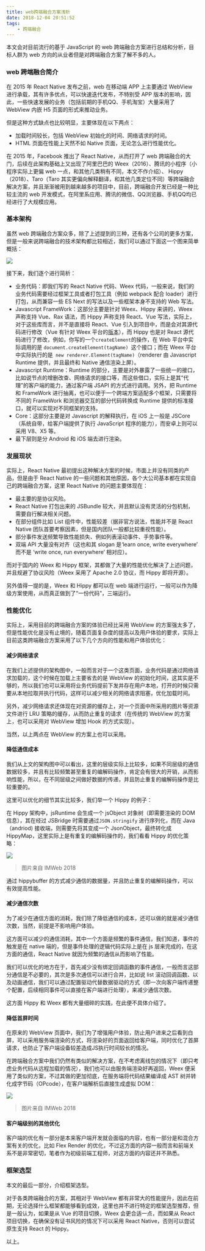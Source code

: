 ```yaml
---
title: web跨端融合方案浅析
date: 2018-12-04 20:51:52
tags:
	- 跨端融合
---
```


本文会对目前流行的基于 JavaScript 的 web 跨端融合方案进行总结和分析，目标人群为 web 方向的从业者但是对跨端融合方案了解不多的人。

### web 跨端融合简介

在 2015 年 React Native 发布之前，web 在移动端 APP 上主要通过 WebView 进行承载，其有许多优点，可以快速迭代发布，不特别受 APP 版本的影响，因此，一些快速发展的业务（包括前期的手机QQ、手机淘宝）大量采用了 WebView 内嵌 H5 页面的形式来推动业务。

但是这种方式缺点也比较明显，主要体现在以下两点：

* 加载时间较长，包括 WebView 初始化的时间、网络请求的时间。
* HTML 页面在性能上天然不如 Native 页面，无论怎么进行性能优化。

在 2015 年，Facebook 推出了 React Native，从而打开了 web 跨端融合的大门，后续在此架构基础上又出现了阿里巴巴的 Weex（2016）、腾讯的小程序（小程序实际上更偏 web 一点，和其他几类稍有不同，本文不作介绍）、 Hippy（2018）、Taro（Taro 其实更偏向解释翻译，和其他几类定位不同）等跨端融合解决方案，并且渐渐被用到越来越多的项目中，目前，跨端融合开发已经是一种比较主流的 web 开发模式，在阿里系应用、腾讯的微信、QQ浏览器、手机QQ均已经进行了大规模应用。

### 基本架构

虽然 web 跨端融合方案众多，除了上述提到的三种，还有各个公司的更多方案，但是一般来说跨端融合的技术架构都比较相近，我们可以通过下面这一个图来简单概括：

![](/img/1.jpg)

接下来，我们逐个进行简析：

* 业务代码：即我们写的 React Native 代码、Weex 代码，一般来说，我们的业务代码需要经过框架工具或者打包工具（例如 webpack 配合 loader）进行打包，从而兼容一些 ES Next 的写法以及一些框架本身不支持的 Web 写法。
* Javascript FrameWork：这部分主要是针对 Weex、Hippy 来讲的，Weex 声称支持 Vue、Rax 语法，而 Hippy 声称支持 React、Vue 写法，实际上，对于这些库而言，并不是直接将 React、Vue 引入到项目中，而是会对其源代码进行修改（Vue 有针对 Weex 平台的[版本](https://github.com/vuejs/vue/tree/dev/src/platforms)），而 Hippy 也是对 React 源代码进行了修改，例如，你写的一个` createElement `的操作，在 Web 平台中实际调用的是 `document.createElement(tagName) `这个接口；而在 Weex 平台中实际执行的是` new renderer.Element(tagName)`（renderer 由 Javascript Runtime 提供，并且最终和 Native 通信渲染上屏）。
* Javascript Runtime：Runtime 的部分，主要是对外暴露了一些统一的接口，比如说节点的增删改查、网络请求的接口等，而这些借口，实际上是其“代理”的客户端的能力，通过客户端 JSAPI 的方式进行调用。另外，把 Runtime 和 FrameWork 进行抽离，也可以便于一个跨端方案适配多个框架，只需要将不同的 FrameWork 和浏览器交互的部分代码转换成 Runtime 提供的标准接口，就可以实现对不同框架的支持。
* Core：这部分主要是对 Javascript 的解释执行，在 iOS 上一般是 JSCore（系统自带，给客户端提供了执行 JavaScript 程序的能力），而安卓上则可以采用 V8、X5 等。
* 最下层则是分 Android 和 iOS 端去进行渲染。

### 发展现状

实际上，React Native 最初提出这种解决方案的时候，市面上并没有同类的产品，但是由于 React Native 的一些问题和其他原因，各个大公司基本都在实现自己的跨端融合方案，这里 React Native 的问题主要体现在：

* 最主要的是协议风险。
* React Native 打包出来的 JSBundle 较大，并且默认没有灵活的分包机制，需要自行解决相关问题。
* 在部分组件比如 List 组件中，性能较差（据非官方说法，性能并不是 React Native 团队首要考察因素，但是国内团队一般都比较重视性能）。
* 部分事件发送频繁导致性能损失、例如列表滚动事件、手势事件等。
* 双端 API 大量没有对齐（这也和其 slogan 是‘learn once, write everywhere’ 而不是 ‘write once, run everywhere’ 相对应）。

而对于国内的 Weex 和 Hippy 框架，其都做了大量的性能优化解决了上述问题，并且规避了协议风险（Weex 采用了 Apache 2.0 协议，而 Hippy 即将开源）。

另外值得一提的是，Weex 和 Hippy 都可以在 web 端进行运行，一般可以作为降级方案使用，从而真正做到了“一份代码”，三端运行。

### 性能优化

实际上，采用目前的跨端融合方案的体验已经比采用 WebView 的方案强太多了，但是性能优化是没有止境的，随着页面复杂度的提高以及用户体验的要求，实际上目前这类跨端融合方案采用了以下几个方向的性能和用户体验优化：

#### 减少网络请求

在我们上述提供的架构图中，一般而言对于一个这类页面，业务代码是通过网络请求加载的，这个时候在加载上主要省去的是 WebView 的初始化时间，这其实是不够的，所以我们也可以采用将业务代码提前下发并存在用户本地，打开的时候只需要从本地拉取并执行代码，这样可以减少相关的网络请求阻塞，优化加载时间。

另外，减少网络请求还体现在对资源的缓存上，对一个页面中所采用的图片等资源文件进行 LRU 策略的缓存，从而防止重复的请求（在传统的 WebView 的方案上，也可以采用对 WebView 增加 Hook 的方式实现）。

当然，以上两点在 WebView 的方案上也可以采用。

#### 降低通信成本

我们从上文的架构图中可以看出，这里的层级实际上比较多，如果不同层级的通信数据较多，并且有比较频繁甚至重复的编解码操作，肯定会有很大的开销，从而影响性能，所以，在不同层级之间做好数据的传递，并且防止重复的编解码操作是比较重要的。

这里可以优化的细节其实比较多，我们举一个 Hippy 的例子：

在 Hippy 架构中，jsRuntime 会生成一个 jsObject 对象树（即需要渲染的 DOM 信息），其在经过 JSBridge 时需要通过`JSON.stringify` 进行序列化，而在 Java（andriod) 接收端，则需要先将其变成一个 JsonObject，最终转化成 HippyMap，这里实际上是有重复的编解码操作的，我们看看 Hippy 的优化策略：

![](/img/3.jpg)

>图片来自 IMWeb 2018

通过 hippybuffer 的方式减少通信的数据量，并且防止重复的编解码操作，可以有效提高性能。

#### 减少通信次数

为了减少在通信方面的消耗，我们除了降低通信的成本，还可以做的就是减少通信次数，当然，前提是不影响用户体验。

这方面可以减少的通信消耗，其中一个方面是频繁的事件通信，我们知道，事件的触发是在 native 端的，但是事件处理的逻辑代码实际上是在 js 层来完成的，在这方面的通信，React Native 就因为频繁的通信从而影响了性能。

我们可以优化的地方在于，首先减少没有绑定回调函数的事件通信，一般而言这部分通信是不必要的，其次是多次通信可以进行合并，比如说 list 滚动回调函数、以及动画通信，我们可以通过配置驱动代替数据驱动的方式（即一次向客户端传递整个配置，后续相同事件可以直接在客户端进行处理），来减少通信次数。

这方面 Hippy 和 Weex 都有大量细碎的实践，在此便不具体介绍了。

#### 降低首屏时间

在原来的 WebView 页面中，我们为了增强用户体验，防止用户进来之后看到白屏，可以采用服务端渲染的方式，将渲染好的页面返回给客户端，同时优化了首屏请求，也防止了客户端设备较差造成JS执行时间较长的情况。

在跨端融合方案中我们仍然有类似的解决方案，在不考虑离线包的情况下（即只考虑业务代码从远程加载的情况），我们也可以由服务端渲染好再返回，Weex 便采用了类似的方案，不过其做的更加彻底，在服务端将代码结果编译成 AST 树并转化成字节码（OPcode），在客户端解析后直接生成虚拟 DOM：

![](/img/2.jpg)

>图片来自 IMWeb 2018

#### 客户端级别的其他优化

客户端的优化有一部分是本来客户端开发就会面临的内容，也有一部分是和混合方案有关的优化，比如 Flex Render 的优化，不过这方面的内容一般而言和前端关系不是非常密切，笔者作为初级前端工程师，对这方面的内容还并不熟悉。

### 框架选型

本文的最后一部分，介绍框架选型。

对于各类跨端融合的方案，其相对于 WebView 都有非常大的性能提升，因此在前期，无论选择什么框架都能够看到成效，这里也并不进行特定的框架选型推荐，但是一般认为，如果是从 Vue 的项目切换，Weex 会更合适一点，而如果从 React 项目切换，在确保没有证书风险的情况下可以采用 React Native，否则可以尝试原生支持 React 的 Hippy。

以上。


